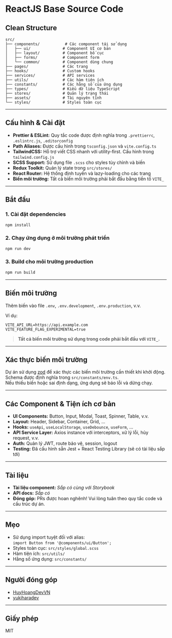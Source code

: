 # ReactJS Base Source Code

## Clean Structure

```
src/
├── components/           # Các component tái sử dụng
│   ├── ui/              # Component UI cơ bản
│   ├── layout/          # Component bố cục
│   ├── forms/           # Component form
│   └── common/          # Component dùng chung
├── pages/               # Các trang
├── hooks/               # Custom hooks
├── services/            # API services
├── utils/               # Các hàm tiện ích
├── constants/           # Các hằng số của ứng dụng
├── types/               # Kiểu dữ liệu TypeScript
├── stores/              # Quản lý trạng thái
├── assets/              # Tài nguyên tĩnh
└── styles/              # Styles toàn cục
```

---

## Cấu hình & Cài đặt

- **Prettier & ESLint:** Quy tắc code được định nghĩa trong `.prettierrc`, `.eslintrc.js`, `.editorconfig`
- **Path Aliases:** Được cấu hình trong `tsconfig.json` và `vite.config.ts`
- **TailwindCSS:** Hỗ trợ viết CSS nhanh với utility-first. Cấu hình trong `tailwind.config.js`
- **SCSS Support:** Sử dụng file `.scss` cho styles tùy chỉnh và biến
- **Redux Toolkit:** Quản lý state trong `src/stores/`
- **React Router:** Hệ thống định tuyến và lazy-loading cho các trang
- **Biến môi trường:** Tất cả biến môi trường phải bắt đầu bằng tiền tố `VITE_`

---

## Bắt đầu

### 1. Cài đặt dependencies

```bash
npm install
```

### 2. Chạy ứng dụng ở môi trường phát triển

```bash
npm run dev
```

### 3. Build cho môi trường production

```bash
npm run build
```

---

## Biến môi trường

Thêm biến vào file `.env`, `.env.development`, `.env.production`, v.v.

Ví dụ:

```
VITE_API_URL=https://api.example.com
VITE_FEATURE_FLAG_EXPERIMENTAL=true
```

> **Tất cả biến môi trường sử dụng trong code phải bắt đầu với `VITE_`.**

---

## Xác thực biến môi trường

Dự án sử dụng [zod](https://zod.dev/) để xác thực các biến môi trường cần thiết khi khởi động.  
Schema được định nghĩa trong `src/constants/env.ts`.  
Nếu thiếu biến hoặc sai định dạng, ứng dụng sẽ báo lỗi và dừng chạy.

---

## Các Component & Tiện ích cơ bản

- **UI Components:** Button, Input, Modal, Toast, Spinner, Table, v.v.
- **Layout:** Header, Sidebar, Container, Grid, ...
- **Hooks:** `useApi`, `useLocalStorage`, `useDebounce`, `useForm`, ...
- **API Service Layer:** Axios instance với interceptors, xử lý lỗi, hủy request, v.v.
- **Auth:** Quản lý JWT, route bảo vệ, session, logout
- **Testing:** Đã cấu hình sẵn Jest + React Testing Library (sẽ có tài liệu sắp tới)

---

## Tài liệu

- **Tài liệu component:** _Sắp có cùng với Storybook_
- **API docs:** _Sắp có_
- **Đóng góp:** PRs được hoan nghênh! Vui lòng tuân theo quy tắc code và cấu trúc dự án.

---

## Mẹo

- Sử dụng import tuyệt đối với alias:  
  `import Button from '@components/ui/Button';`
- Styles toàn cục: `src/styles/global.scss`
- Hàm tiện ích: `src/utils/`
- Hằng số ứng dụng: `src/constants/`

---

## Người đóng góp

- [HuyHoangDevVN](https://github.com/HuyHoangDevVN)
- [yukiharadev](https://github.com/yukiharadev)

---

## Giấy phép

MIT
